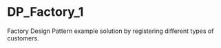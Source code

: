 # DP_Factory_1
Factory Design Pattern example solution by registering different types of customers.
